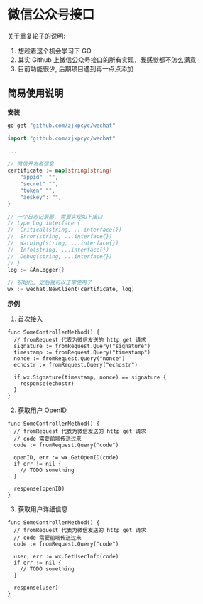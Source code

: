 # 微信公众号接口

关于重复轮子的说明:
1. 想趁着这个机会学习下 GO
2. 其实 Github 上微信公众号接口的所有实现，我感觉都不怎么满意
3. 目前功能很少, 后期项目遇到再一点点添加

## 简易使用说明
**安装**
```bash
go get "github.com/zjxpcyc/wechat"
```


```go
import "github.com/zjxpcyc/wechat"

...

// 微信开发者信息
certificate := map[string]string{
	"appid"  "",
	"secret" "",
	"token" "",
	"aeskey": "",
}

// 一个日志记录器, 需要实现如下接口
// type Log interface {
// 	Critical(string, ...interface{})
// 	Error(string, ...interface{})
// 	Warning(string, ...interface{})
// 	Info(string, ...interface{})
// 	Debug(string, ...interface{})
// }
log := &AnLogger{}

// 初始化, 之后就可以正常使用了
wx := wechat.NewClient(certificate, log)
```

**示例**

1. 首次接入
```golang
func SomeControllerMethod() {
  // fromRequest 代表为微信发送的 http get 请求
  signature := fromRequest.Query("signature")
  timestamp := fromRequest.Query("timestamp")
  nonce := fromRequest.Query("nonce")
  echostr := fromRequest.Query("echostr")

  if wx.Signature(timestamp, nonce) == signature {
    response(echostr)
  }
}
```

2. 获取用户 OpenID
```golang
func SomeControllerMethod() {
  // fromRequest 代表为微信发送的 http get 请求
  // code 需要前端传送过来
  code := fromRequest.Query("code")

  openID, err := wx.GetOpenID(code)
  if err != nil {
    // TODO something
  }

  response(openID)
}
```

3. 获取用户详细信息
```golang
func SomeControllerMethod() {
  // fromRequest 代表为微信发送的 http get 请求
  // code 需要前端传送过来
  code := fromRequest.Query("code")

  user, err := wx.GetUserInfo(code)
  if err != nil {
    // TODO something
  }

  response(user)
}
```
